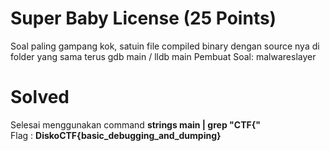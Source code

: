 # Super Baby License (25 Points)
Soal paling gampang kok, satuin file compiled binary dengan source nya di folder yang sama terus gdb main / lldb main
Pembuat Soal: malwareslayer
# Solved
Selesai menggunakan command <b>strings main | grep "CTF{"</b><br>
Flag : <b>DiskoCTF{basic_debugging_and_dumping}</b>

